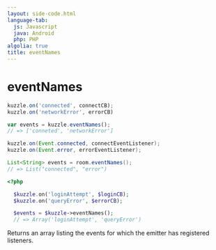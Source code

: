 ```yaml
---
layout: side-code.html
language-tab:
  js: Javascript
  java: Android
  php: PHP
algolia: true
title: eventNames
---
```


# eventNames

```js
kuzzle.on('connected', connectCB);
kuzzle.on('networkError', errorCB)

var events = kuzzle.eventNames();
// => ['conneted', 'networkError']
```

```java
kuzzle.on(Event.connected, connectEventListener);
kuzzle.on(Event.error, errorEventListener);

List<String> events = room.eventNames();
// => List("connected", "error")
```

```php
<?php

  $kuzzle.on('loginAttempt', $loginCB);
  $kuzzle.on('queryError', $errorCB);

  $events = $kuzzle->eventNames();
  // => Array('loginAttempt', 'queryError')
```

Returns an array listing the events for which the emitter has registered listeners.

